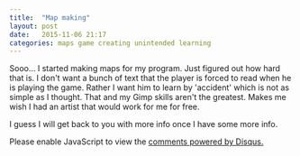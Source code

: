 ```yaml
---
title:  "Map making"
layout: post
date:   2015-11-06 21:17
categories: maps game creating unintended learning
---
```


Sooo... I started making maps for my program. Just figured out how hard that is. I don't want a bunch of text that the player is forced to read when he is playing the game. Rather I want him to learn by 'accident' which is not as simple as I thought.
That and my Gimp skills aren't the greatest. Makes me wish I had an artist that would work for me for free.

I guess I will get back to you with more info once I have some more info.

<div id="disqus_thread"></div>
<script>
    var disqus_config = function () {
        this.page.url = '{{ site.url }}';
        this.page.identifier = '{{ page.url }}';
    };
    (function() {  // DON'T EDIT BELOW THIS LINE
        var d = document, s = d.createElement('script');
        
        s.src = '//linuxcodehacks.disqus.com/embed.js';
        
        s.setAttribute('data-timestamp', +new Date());
        (d.head || d.body).appendChild(s);
    })();
</script>
<noscript>Please enable JavaScript to view the <a href="https://disqus.com/?ref_noscript" rel="nofollow">comments powered by Disqus.</a></noscript>
